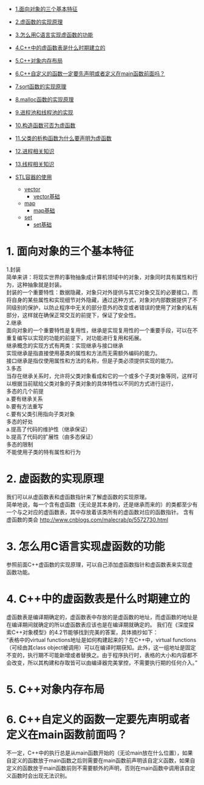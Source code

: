 * [1.面向对象的三个基本特征](#1-面向对象的三个基本特征)
* [2.虚函数的实现原理](#2-虚函数的实现原理)
* [3.怎么用C语言实现虚函数的功能](#3怎么用C语言实现虚函数的功能)
* [4.C++中的虚函数表是什么时期建立的](#C++中的虚函数表是什么时期建立的)
* [5.C++对象内存布局](https://www.cnblogs.com/wuyepeng/p/9863296.html)
* [6.C++自定义的函数一定要先声明或者定义在main函数前面吗？](#C++自定义的函数一定要先声明或者定义在main函数前面吗？)
* [7.sort函数的实现原理](#soet函数堆实现原理)
* [8.malloc函数的实现原理](#malloc函数的实现原理)
* [9.进程池和线程池的实现](#进程池和线程池的实现)
* [10.构造函数可否为虚函数](#构造函数可否为虚函数)
* [11.父类的析构函数为什么要声明为虚函数](#父类的析构函数为什么要声明为虚函数)
* [12.进程相关知识](#进程相关知识)
* [13.线程相关知识](#线程相关知识)

* [STL容器的使用](#STL容器的使用)
  * [vector](#vector)
    * [vector基础](#vector基础)
  * [map](#map)
    * [map基础](#map基础)
  * [set](#set)
    * [set基础](#set基础)







# 1. 面向对象的三个基本特征
1.封装  
简单来讲：将现实世界的事物抽象成计算机领域中的对象，对象同时具有属性和行为，这种抽象就是封装。  
封装的一个重要特性：数据隐藏，对象只对外提供与其它对象交互的必要接口，而将自身的某些属性和实现细节对外隐藏，通过这种方式，对象对内部数据提供了不同级别的保护，以防止程序中无关的部分意外的改变或者错误的使用了对象的私有部分，这样就在确保正常交互的前提下，保证了安全性。  
2.继承  
面向对象的一个重要特性是复用性，继承是实现复用性的一个重要手段，可以在不重复编写以实现的功能的前提下，对功能进行复用和拓展。  
继承概念的实现方式有两类：实现继承与接口继承  
实现继承是指直接使用基类的属性和方法而无需额外编码的能力。  
接口继承是指仅使用属性和方法的名称，但是子类必须提供实现的能力。  
3.多态  
当存在继承关系时，允许将父类对象看成和它的一个或多个子类对象等同，这样可以根据当前赋给父类对象的子类对象的具体特性以不同的方式进行运行，  
多态的几个前提  
a.要有继承关系  
b.要有方法重写  
c.要有父类引用指向子类对象  
多态的好处  
a.提高了代码的维护性（继承保证）  
b.提高了代码的扩展性（由多态保证）  
多态的限制  
不能使用子类的特有属性和行为  

# 2. 虚函数的实现原理

我们可以从虚函数表和虚函数指针来了解虚函数的实现原理。  
简单地说，每一个含有虚函数（无论是其本身的，还是继承而来的）的类都至少有一个与之对应的虚函数表，其中存放着该类所有的虚函数对应的函数指针。
含有虚函数的类会
http://www.cnblogs.com/malecrab/p/5572730.html

# 3. 怎么用C语言实现虚函数的功能
参照前面C++虚函数的实现原理，可以自己添加虚函数指针和虚函数表来实现虚函数功能。  

# 4. C++中的虚函数表是什么时期建立的
虚函数表是编译期确定的，虚函数表中存放的是虚函数的地址，而虚函数的地址是在编译期间就确定的所以虚函数表应该也是在编译期就确定的。 
我们在《深度探索C++对象模型》的4.2节能够找到完美的答案，具体摘抄如下：  
“表格中的virtual functions地址是如何构建起来的？在C++中，virtual functions（可经由其class object被调用）可以在编译时期获知。此外，这一组地址是固定不变的，执行期不可能新增或者替换之。由于程序执行时，表格的大小和内容都不会改变，所以其构建和存取皆可以由编译器完美掌控，不需要执行期的任何介入。”

# 5. C++对象内存布局


# 6. C++自定义的函数一定要先声明或者定义在main函数前面吗？
不一定，C++中的执行总是从main函数开始的（无论main放在什么位置），如果自定义的函数放于main函数之后则需要在main函数前声明该自定义函数，如果自定义的函数放于main函数前则不需要额外的声明，否则在main函数中调用该自定义函数时会出现无法识别。
